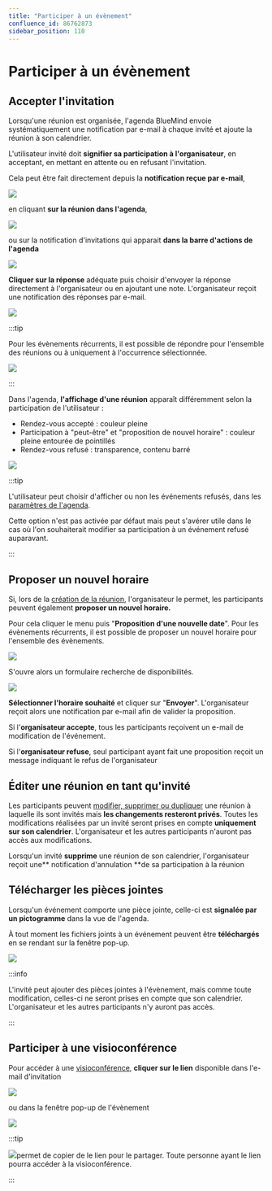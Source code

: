 ```yaml
---
title: "Participer à un évènement"
confluence_id: 86762873
sidebar_position: 110
---
```

# Participer à un évènement


## Accepter l'invitation

Lorsqu'une réunion est organisée, l'agenda BlueMind envoie systématiquement une notification par e-mail à chaque invité et ajoute la réunion à son calendrier.

L'utilisateur invité doit **signifier sa participation à l'organisateur**, en acceptant, en mettant en attente ou en refusant l'invitation.

Cela peut être fait directement depuis la **notification reçue par e-mail**,

![](../../attachments/86762873/86764781.png)


en cliquant **sur la réunion dans l'agenda**,

![](../../attachments/86762873/86764784.png)


ou sur la notification d'invitations qui apparait **dans la barre d'actions de l'agenda**

![](../../attachments/86762873/86764785.png)


**Cliquer sur la réponse** adéquate puis choisir d'envoyer la réponse directement à l'organisateur ou en ajoutant une note. L'organisateur reçoit une notification des réponses par e-mail.

![](../../attachments/86762873/86764776.png)


:::tip

Pour les évènements récurrents, il est possible de répondre pour l'ensemble des réunions ou à uniquement à l'occurrence sélectionnée.

![](../../attachments/86762873/86764777.png)

:::


Dans l'agenda, **l'affichage d'une réunion** apparaît différemment selon la participation de l'utilisateur :

- Rendez-vous accepté : couleur pleine
- Participation à "peut-être" et "proposition de nouvel horaire" : couleur pleine entourée de pointillés
- Rendez-vous refusé : transparence, contenu barré


![](../../attachments/86762873/86764771.png)


:::tip

L'utilisateur peut choisir d'afficher ou non les événements refusés, dans les [paramètres de l'agenda](/Guide_de_l_utilisateur/L_agenda/Paramétrer_l_agenda/).

Cette option n'est pas activée par défaut mais peut s'avérer utile dans le cas où l'on souhaiterait modifier sa participation à un événement refusé auparavant.

:::

## Proposer un nouvel horaire

Si, lors de la [création de la réunion](/Guide_de_l_utilisateur/L_agenda/Organiser_une_réunion/), l'organisateur le permet, les participants peuvent également **proposer un nouvel horaire.**

Pour cela cliquer le menu puis "**Proposition d'une nouvelle date**". Pour les évènements récurrents, il est possible de proposer un nouvel horaire pour l'ensemble des évènements.

![](../../attachments/86762873/86764779.png)

S'ouvre alors un formulaire recherche de disponibilités.

![](../../attachments/86762873/86764778.png)

**Sélectionner l'horaire souhaité** et cliquer sur "**Envoyer**". L'organisateur reçoit alors une notification par e-mail afin de valider la proposition.

Si l'**organisateur accepte**, tous les participants reçoivent un e-mail de modification de l'événement.

Si l'**organisateur refuse**, seul participant ayant fait une proposition reçoit un message indiquant le refus de l'organisateur


## Éditer une réunion en tant qu'invité

Les participants peuvent [modifier, supprimer ou dupliquer](/Guide_de_l_utilisateur/L_agenda/Éditer_un_évènement/) une réunion à laquelle ils sont invités mais **les changements resteront privés**. Toutes les modifications réalisées par un invité seront prises en compte **uniquement sur son calendrier**. L'organisateur et les autres participants n'auront pas accès aux modifications.

Lorsqu'un invité **supprime** une réunion de son calendrier, l'organisateur reçoit une** notification d'annulation **de sa participation à la réunion

## Télécharger les pièces jointes

Lorsqu'un événement comporte une pièce jointe, celle-ci est **signalée par un pictogramme** dans la vue de l'agenda.

À tout moment les fichiers joints à un événement peuvent être **téléchargés** en se rendant sur la fenêtre pop-up.

![](../../attachments/86762873/86764770.png)


:::info

L'invité peut ajouter des pièces jointes à l'évènement, mais comme toute modification, celles-ci ne seront prises en compte que son calendrier. L'organisateur et les autres participants n'y auront pas accès.

:::

## Participer à une visioconférence

Pour accéder à une [visioconférence](/Guide_de_l_utilisateur/La_visioconférence/), **cliquer sur le lien** disponible dans l'e-mail d'invitation

![](../../attachments/86762873/86764769.png)


ou dans la fenêtre pop-up de l'évènement

![](../../attachments/86762873/86764767.png)


:::tip

![](../../attachments/86762873/86764766.png)permet de copier de le lien pour le partager. Toute personne ayant le lien pourra accéder à la visioconférence.

:::


